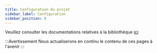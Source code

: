 ```yaml
---
title: Configuration du projet
sidebar_label: Configuration
sidebar_position: 0
---
```


Veuillez consulter les documentations relatives à la bibliothèque [ici](https://github.com/deriv-com/flutter-deriv-api)

:::Avertissement
Nous actualiserons en continu le contenu de ces pages à l'avenir
:::
